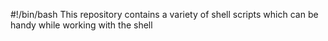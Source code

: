 #!/bin/bash
This repository contains a variety of shell scripts which can be handy while working with the shell 
